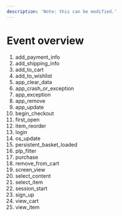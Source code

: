 ```yaml
---
description: 'Note: this can be modified.'
---
```


# Event overview

1. add\_payment\_info
2. add\_shipping\_info
3. add\_to\_cart
4. add\_to\_wishlist
5. app\_clear\_data
6. app\_crash\_or\_exception
7. app\_exception
8. app\_remove
9. app\_update
10. begin\_checkout
11. first\_open
12. item\_reorder
13. login
14. os\_update
15. persistent\_basket\_loaded
16. plp\_filter
17. purchase
18. remove\_from\_cart
19. screen\_view
20. select\_content
21. select\_item
22. session\_start
23. sign\_up
24. view\_cart
25. view\_item

